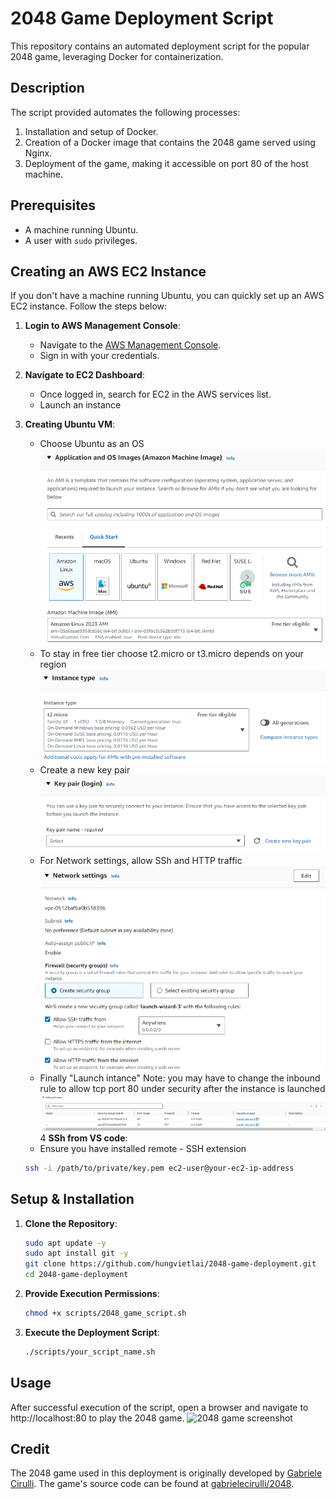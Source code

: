 
# 2048 Game Deployment Script

This repository contains an automated deployment script for the popular 2048 game, leveraging Docker for containerization.

## Description

The script provided automates the following processes:
1. Installation and setup of Docker.
2. Creation of a Docker image that contains the 2048 game served using Nginx.
3. Deployment of the game, making it accessible on port 80 of the host machine.

## Prerequisites

- A machine running Ubuntu.
- A user with `sudo` privileges.


## Creating an AWS EC2 Instance

If you don't have a machine running Ubuntu, you can quickly set up an AWS EC2 instance. Follow the steps below:

1. **Login to AWS Management Console**:
    - Navigate to the [AWS Management Console](https://aws.amazon.com/console/).
    - Sign in with your credentials.

2. **Navigate to EC2 Dashboard**:
    - Once logged in, search for EC2 in the AWS services list.
    - Launch an instance
3. **Creating Ubuntu VM**: 
    - Choose Ubuntu as an OS
    ![Ubuntu as OS](https://github.com/hungvietlai/2048-game-deployment/blob/main/images/Screenshot%202023-10-02%20224224.png)
    - To stay in free tier choose t2.micro or t3.micro depends on your region
    ![t2.micro instance](https://github.com/hungvietlai/2048-game-deployment/blob/main/images/t2.micro.png)
    - Create a new key pair
    ![Create key pair](https://github.com/hungvietlai/2048-game-deployment/blob/main/images/keypair.png)
    - For Network settings, allow SSh and HTTP traffic
    ![Network settings](https://github.com/hungvietlai/2048-game-deployment/blob/main/images/network.png)
    - Finally "Launch intance" 
    Note: you may have to change the inbound rule to allow tcp port 80 under security after the instance is launched
    ![port80 settings](https://github.com/hungvietlai/2048-game-deployment/blob/main/images/port80.png)
4 **SSh from VS code**: 
    - Ensure you have installed remote - SSH extension
    ```bash
    ssh -i /path/to/private/key.pem ec2-user@your-ec2-ip-address


## Setup & Installation

1. **Clone the Repository**:
   ```bash
   sudo apt update -y
   sudo apt install git -y
   git clone https://github.com/hungvietlai/2048-game-deployment.git
   cd 2048-game-deployment
2. **Provide Execution Permissions**:
    ```bash
    chmod +x scripts/2048_game_script.sh
3. **Execute the Deployment Script**:
    ```bash
    ./scripts/your_script_name.sh

## Usage

After successful execution of the script, open a browser and navigate to http://localhost:80 to play the 2048 game.
![2048 game screenshot](https://github.com/hungvietlai/2048-game-deployment/blob/main/images/2048_game.png)

## Credit 
The 2048 game used in this deployment is originally developed by [Gabriele Cirulli](https://github.com/gabrielecirulli/2048). The game's source code can be found at [gabrielecirulli/2048](https://github.com/gabrielecirulli/2048).

